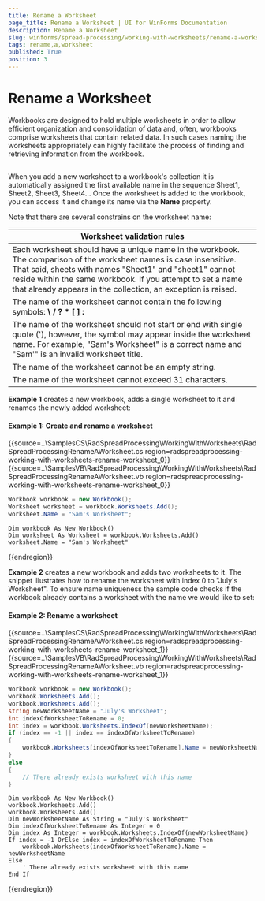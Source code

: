 ```yaml
---
title: Rename a Worksheet
page_title: Rename a Worksheet | UI for WinForms Documentation
description: Rename a Worksheet
slug: winforms/spread-processing/working-with-worksheets/rename-a-worksheet
tags: rename,a,worksheet
published: True
position: 3
---
```


# Rename a Worksheet

Workbooks are designed to hold multiple worksheets in order to allow efficient organization and consolidation of data and, often, workbooks comprise worksheets that contain related data. In such cases naming the worksheets appropriately can highly facilitate the process of finding and retrieving information from the workbook.

## 

When you add a new worksheet to a workbook's collection it is automatically assigned the first available name in the sequence Sheet1, Sheet2, Sheet3, Sheet4… Once the worksheet is added to the workbook, you can access it and change its name via the __Name__ property.

Note that there are several constrains on the worksheet name:

| Worksheet validation rules |
| ------ |
|Each worksheet should have a unique name in the workbook. The comparison of the worksheet names is case insensitive. That said, sheets with names "Sheet1" and "sheet1" cannot reside within the same workbook. If you attempt to set a name that already appears in the collection, an exception is raised.|
|The name of the worksheet cannot contain the following symbols: __\ / ? * [ ] :__ |
|The name of the worksheet should not start or end with single quote ('), however, the symbol may appear inside the worksheet name. For example, "Sam's Worksheet" is a correct name and "Sam'" is an invalid worksheet title.|
|The name of the worksheet cannot be an empty string.|
|The name of the worksheet cannot exceed 31 characters.|

__Example 1__ creates a new workbook, adds a single worksheet to it and renames the newly added worksheet:

#### Example 1: Create and rename a worksheet

{{source=..\SamplesCS\RadSpreadProcessing\WorkingWithWorksheets\RadSpreadProcessingRenameAWorksheet.cs region=radspreadprocessing-working-with-worksheets-rename-worksheet_0}} 
{{source=..\SamplesVB\RadSpreadProcessing\WorkingWithWorksheets\RadSpreadProcessingRenameAWorksheet.vb region=radspreadprocessing-working-with-worksheets-rename-worksheet_0}} 

````C#
Workbook workbook = new Workbook();
Worksheet worksheet = workbook.Worksheets.Add();
worksheet.Name = "Sam's Worksheet";

````
````VB.NET
Dim workbook As New Workbook()
Dim worksheet As Worksheet = workbook.Worksheets.Add()
worksheet.Name = "Sam's Worksheet"

````

{{endregion}} 

__Example 2__ creates a new workbook and adds two worksheets to it. The snippet illustrates how to rename the worksheet with index 0 to "July's Worksheet". To ensure name uniqueness the sample code checks if the workbook already contains a worksheet with the name we would like to set:

#### Example 2: Rename a worksheet

{{source=..\SamplesCS\RadSpreadProcessing\WorkingWithWorksheets\RadSpreadProcessingRenameAWorksheet.cs region=radspreadprocessing-working-with-worksheets-rename-worksheet_1}} 
{{source=..\SamplesVB\RadSpreadProcessing\WorkingWithWorksheets\RadSpreadProcessingRenameAWorksheet.vb region=radspreadprocessing-working-with-worksheets-rename-worksheet_1}} 

````C#
Workbook workbook = new Workbook();
workbook.Worksheets.Add();
workbook.Worksheets.Add();
string newWorksheetName = "July's Worksheet";
int indexOfWorksheetToRename = 0;
int index = workbook.Worksheets.IndexOf(newWorksheetName);
if (index == -1 || index == indexOfWorksheetToRename)
{
    workbook.Worksheets[indexOfWorksheetToRename].Name = newWorksheetName;
}
else
{
    // There already exists worksheet with this name
}

````
````VB.NET
Dim workbook As New Workbook()
workbook.Worksheets.Add()
workbook.Worksheets.Add()
Dim newWorksheetName As String = "July's Worksheet"
Dim indexOfWorksheetToRename As Integer = 0
Dim index As Integer = workbook.Worksheets.IndexOf(newWorksheetName)
If index = -1 OrElse index = indexOfWorksheetToRename Then
    workbook.Worksheets(indexOfWorksheetToRename).Name = newWorksheetName
Else
    ' There already exists worksheet with this name
End If

````

{{endregion}}
